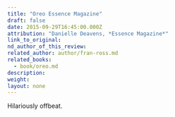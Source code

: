 ```yaml
---
title: "Oreo Essence Magazine"
draft: false
date: 2015-09-29T16:45:00.000Z
attribution: "Danielle Deavens, *Essence Magazine*"
link_to_original:
nd_author_of_this_review:
related_author: author/fran-ross.md
related_books:
  - book/oreo.md
description:
weight:
layout: none
---
```

Hilariously offbeat.

